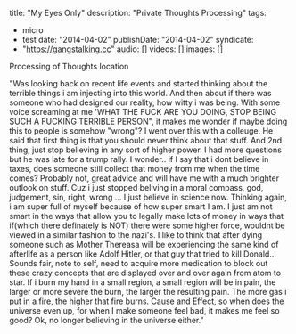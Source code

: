 title: "My Eyes Only"
description: "Private Thoughts Processing"
tags:
  - micro
  - test
date: "2014-04-02"
publishDate: "2014-04-02"
syndicate:
  - "https://gangstalking.cc"
audio: []
videos: []
images: []

Processing of Thoughts location


"Was looking back on recent life events and started thinking about the terrible things i am injecting into this world.  And then about if there was someone who had designed our reality, how witty i was being.  With some voice screaming at me 'WHAT THE FUCK ARE YOU DOING, STOP BEING SUCH A FUCKING TERRIBLE PERSON", it makes me wonder if maybe doing this to people is somehow "wrong"?  I went over this with a colleuge.  He said that first thing is that you should never think about that stuff.  And 2nd thing, just stop believing in any sort of higher power.  I had more questions but he was late for a trump rally.  I wonder..  if I say that i dont believe in taxes, does someone still collect that money from me when the time comes?  Probably not, great advice and will have me with a much brighter outlook on stuff.  Cuz i just stopped beliving in a moral compass, god, judgement, sin, right, wrong ...   I just believe in science now.  Thinking again, i am super full of myself because of how super smart I am.  I just am not smart in the ways that allow you to legally make lots of money in ways that if(which there definately is NOT) there were some higher force, wouldnt be viewed in a similar fashion to the nazi's.  I like to think that after dying someone such as Mother Thereasa will be experiencing the same kind of afterlife as a person like Adolf Hitler, or that guy that tried to kill Donald...  Sounds fair, note to self, need to acquire more medication to block out these crazy concepts that are displayed over and over again from atom to star.  If i burn my hand in a small region, a small region will be in pain, the larger or more severe the burn, the larger the resulting pain.  The more gas i put in a fire, the higher that fire burns.  Cause and Effect, so when does the universe even up, for when I make someone feel bad, it makes me feel so good?  Ok, no longer believing in the universe either."
